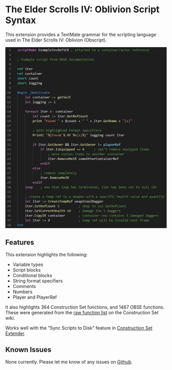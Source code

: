 # The Elder Scrolls IV: Oblivion Script Syntax

This extension provides a TextMate grammar for the scripting language used in The Elder Scrolls IV: Oblivion (Obscript).

![](images/example.png)

## Features

This extension highlights the following:

* Variable types
* Script blocks
* Conditional blocks
* String format specifiers
* Comments
* Numbers
* Player and PlayerRef

It also highlights 364 Construction Set functions, and 1467 OBSE functions. These were generated from the [raw function list](https://cs.elderscrolls.com/index.php?title=Raw_Function_List) on the Construction Set wiki.

Works well with the "Sync Scripts to Disk" feature in [Construction Set Extender](https://www.nexusmods.com/oblivion/mods/36370).

## Known Issues

None currently. Please let me know of any issues on [Github](https://github.com/temetra/tes4_vscode_syntax).
